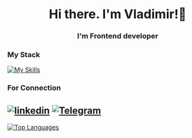 <h1 align="center">Hi there. I'm Vladimir!👋</h1>
<h3 align="center">I'm Frontend developer</h3>

### My Stack
[![My Skills](https://skillicons.dev/icons?i=html,css,js,react,sass)](https://skillicons.dev)

<!--
![JavaScript](https://img.shields.io/badge/JavaScript-F7DF1E?style=for-the-badge&logo=javascript&logoColor=black)
![React](https://img.shields.io/badge/react-%2320232a.svg?style=for-the-badge&logo=react&logoColor=%2361DAFB)
![HTML](https://img.shields.io/badge/html-E34F26?style=for-the-badge&logo=html5&logoColor=white)
![CSS](https://img.shields.io/badge/css-1572B6?style=for-the-badge&logo=css3&logoColor=white)
![SASS](https://img.shields.io/badge/sass-CC6699?style=for-the-badge&logo=sass&logoColor=white)
[![GitHub Streak](https://streak-stats.demolab.com?user=solvld&theme=dark&hide_border=true&border_radius=10&card_width=300&hide_total_contributions=true)](https://git.io/streak-stats)
-->

### For Connection

[![linkedin](https://img.shields.io/badge/linkedin-0A66C2?style=for-the-badge&logo=linkedin&logoColor=white)](https://www.linkedin.com/in/solvld/)
[![Telegram](https://img.shields.io/badge/Telegram-2CA5E0?style=for-the-badge&logo=telegram&logoColor=white)](https://t.me/solvld)
---

[![Top Languages](https://github-readme-stats-sigma-five.vercel.app/api/top-langs/?username=solvld&layout=compact&theme=vision-friendly-dark)](https://github.com/solvld)
<!--
![Codewars](https://github.r2v.ch/codewars?user=solvld&hide_clan=true&stroke=%23b362ff&theme=gradient_purple_dark)
---
<p align="left"> <img src="https://komarev.com/ghpvc/?username=solvld&label=Profile%20views&color=0e75b6&style=flat" alt="solvld" /> </p>

-->
